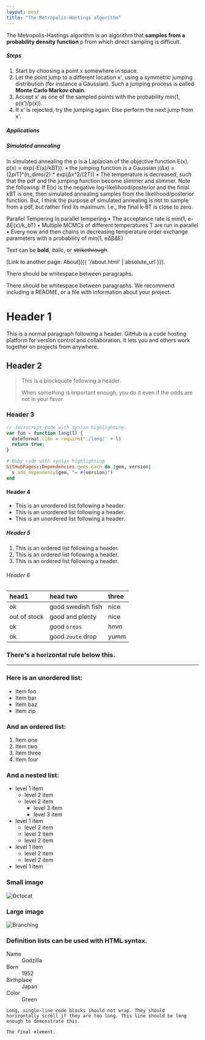```yaml
---
layout: post
title: "The Metropolis-Hastings algorithm"
---
```


The Metropolis-Hastings algorithm is an algorithm that **samples from a probability density function** p from which direct sampling is difficult.

##### [](#header-4)Steps

1.  Start by choosing a point x somewhere in space.
2.  Let the point jump to a different location x', using a symmetric jumping distribution (for instance a Gaussian). Such a jumping process is called **Monte Carlo Markov chain**. 
3.  Accept x' as one of the sampled points with the probability min(1, p(x’)/p(x)).
4.  If x' is rejected, try the jumping again. Else perform the next jump from x'.

##### [](#header-4)Applications

##### [](#header-5)Simulated annealing

In simulated annealing the p is a Laplacian of the objective function E(x).
    p(x) = exp(-E(x)/kBT)).
•	the jumping function is a Gaussian j(Δx) = (2*pi*T)^(n_dims/2) * exp(Δx^2/(2T))
•	The temperature is decreased, such that the pdf and the jumping function become slimmer and slimmer.
Note the following: If E(x) is the negative log-likelihood/posterior and the finial kBT is one, then simulated annealing samples from the likelihood/posterior function. But, I think the purpose of simulated annealing is not to sample from a pdf, but rather find its maximum. I.e., the final k-BT is close to zero.

Parallel Tempering
In parallel tempering
•	The acceptance rate is min(1, e-ΔE(x)/k_bT)
•	Multiple MCMCs of different temperatures T are run in parallel
•	Every now and then chains in decreasing temperature order exchange parameters with a probability of min(1, eΔβΔE)





Text can be **bold**, _italic_, or ~~strikethrough~~.

[Link to another page: About]({{ '/about.html' | absolute_url }}).

There should be whitespace between paragraphs.

There should be whitespace between paragraphs. We recommend including a README, or a file with information about your project.

# [](#header-1)Header 1

This is a normal paragraph following a header. GitHub is a code hosting platform for version control and collaboration. It lets you and others work together on projects from anywhere.

## [](#header-2)Header 2

> This is a blockquote following a header.
>
> When something is important enough, you do it even if the odds are not in your favor.

### [](#header-3)Header 3

```js
// Javascript code with syntax highlighting.
var fun = function lang(l) {
  dateformat.i18n = require('./lang/' + l)
  return true;
}
```

```ruby
# Ruby code with syntax highlighting
GitHubPages::Dependencies.gems.each do |gem, version|
  s.add_dependency(gem, "= #{version}")
end
```

#### [](#header-4)Header 4

*   This is an unordered list following a header.
*   This is an unordered list following a header.
*   This is an unordered list following a header.

##### [](#header-5)Header 5

1.  This is an ordered list following a header.
2.  This is an ordered list following a header.
3.  This is an ordered list following a header.

###### [](#header-6)Header 6

| head1        | head two          | three |
|:-------------|:------------------|:------|
| ok           | good swedish fish | nice  |
| out of stock | good and plenty   | nice  |
| ok           | good `oreos`      | hmm   |
| ok           | good `zoute` drop | yumm  |

### There's a horizontal rule below this.

* * *

### Here is an unordered list:

*   Item foo
*   Item bar
*   Item baz
*   Item zip

### And an ordered list:

1.  Item one
1.  Item two
1.  Item three
1.  Item four

### And a nested list:

- level 1 item
  - level 2 item
  - level 2 item
    - level 3 item
    - level 3 item
- level 1 item
  - level 2 item
  - level 2 item
  - level 2 item
- level 1 item
  - level 2 item
  - level 2 item
- level 1 item

### Small image

![Octocat](https://github.githubassets.com/images/icons/emoji/octocat.png)

### Large image

![Branching](https://guides.github.com/activities/hello-world/branching.png)


### Definition lists can be used with HTML syntax.

<dl>
<dt>Name</dt>
<dd>Godzilla</dd>
<dt>Born</dt>
<dd>1952</dd>
<dt>Birthplace</dt>
<dd>Japan</dd>
<dt>Color</dt>
<dd>Green</dd>
</dl>

```
Long, single-line code blocks should not wrap. They should horizontally scroll if they are too long. This line should be long enough to demonstrate this.
```

```
The final element.
```
